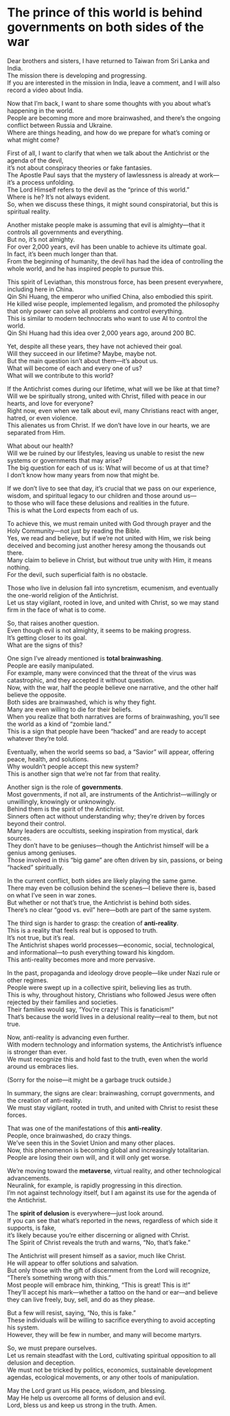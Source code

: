 # The prince of this world is behind governments on both sides of the war

Dear brothers and sisters, I have returned to Taiwan from Sri Lanka and India.  
The mission there is developing and progressing.  
If you are interested in the mission in India, leave a comment, and I will also record a video about India.  

Now that I’m back, I want to share some thoughts with you about what’s happening in the world.  
People are becoming more and more brainwashed, and there’s the ongoing conflict between Russia and Ukraine.  
Where are things heading, and how do we prepare for what’s coming or what might come?  

First of all, I want to clarify that when we talk about the Antichrist or the agenda of the devil,  
it’s not about conspiracy theories or fake fantasies.  
The Apostle Paul says that the mystery of lawlessness is already at work—it’s a process unfolding.  
The Lord Himself refers to the devil as the “prince of this world.”  
Where is he? It’s not always evident.  
So, when we discuss these things, it might sound conspiratorial, but this is spiritual reality.  

Another mistake people make is assuming that evil is almighty—that it controls all governments and everything.  
But no, it’s not almighty.  
For over 2,000 years, evil has been unable to achieve its ultimate goal.  
In fact, it’s been much longer than that.  
From the beginning of humanity, the devil has had the idea of controlling the whole world, and he has inspired people to pursue this.  

This spirit of Leviathan, this monstrous force, has been present everywhere, including here in China.  
Qin Shi Huang, the emperor who unified China, also embodied this spirit.  
He killed wise people, implemented legalism, and promoted the philosophy that only power can solve all problems and control everything.  
This is similar to modern technocrats who want to use AI to control the world.  
Qin Shi Huang had this idea over 2,000 years ago, around 200 BC.  

Yet, despite all these years, they have not achieved their goal.  
Will they succeed in our lifetime? Maybe, maybe not.  
But the main question isn’t about them—it’s about us.  
What will become of each and every one of us?  
What will we contribute to this world?  

If the Antichrist comes during our lifetime, what will we be like at that time?  
Will we be spiritually strong, united with Christ, filled with peace in our hearts, and love for everyone?  
Right now, even when we talk about evil, many Christians react with anger, hatred, or even violence.  
This alienates us from Christ. If we don’t have love in our hearts, we are separated from Him.  

What about our health?  
Will we be ruined by our lifestyles, leaving us unable to resist the new systems or governments that may arise?  
The big question for each of us is: What will become of us at that time?  
I don’t know how many years from now that might be.  

If we don’t live to see that day, it’s crucial that we pass on our experience, wisdom, and spiritual legacy to our children and those around us—  
to those who will face these delusions and realities in the future.  
This is what the Lord expects from each of us.  

To achieve this, we must remain united with God through prayer and the Holy Community—not just by reading the Bible.  
Yes, we read and believe, but if we’re not united with Him, we risk being deceived and becoming just another heresy among the thousands out there.  
Many claim to believe in Christ, but without true unity with Him, it means nothing.  
For the devil, such superficial faith is no obstacle.  

Those who live in delusion fall into syncretism, ecumenism, and eventually the one-world religion of the Antichrist.  
Let us stay vigilant, rooted in love, and united with Christ, so we may stand firm in the face of what is to come.

So, that raises another question.  
Even though evil is not almighty, it seems to be making progress.  
It’s getting closer to its goal.  
What are the signs of this?  

One sign I’ve already mentioned is **total brainwashing**.  
People are easily manipulated.  
For example, many were convinced that the threat of the virus was catastrophic, and they accepted it without question.  
Now, with the war, half the people believe one narrative, and the other half believe the opposite.  
Both sides are brainwashed, which is why they fight.  
Many are even willing to die for their beliefs.  
When you realize that both narratives are forms of brainwashing, you’ll see the world as a kind of “zombie land.”  
This is a sign that people have been “hacked” and are ready to accept whatever they’re told.  

Eventually, when the world seems so bad, a “Savior” will appear, offering peace, health, and solutions.  
Why wouldn’t people accept this new system?  
This is another sign that we’re not far from that reality.  

Another sign is the role of **governments**.  
Most governments, if not all, are instruments of the Antichrist—willingly or unwillingly, knowingly or unknowingly.  
Behind them is the spirit of the Antichrist.  
Sinners often act without understanding why; they’re driven by forces beyond their control.  
Many leaders are occultists, seeking inspiration from mystical, dark sources.  
They don’t have to be geniuses—though the Antichrist himself will be a genius among geniuses.  
Those involved in this “big game” are often driven by sin, passions, or being “hacked” spiritually.  

In the current conflict, both sides are likely playing the same game.  
There may even be collusion behind the scenes—I believe there is, based on what I’ve seen in war zones.  
But whether or not that’s true, the Antichrist is behind both sides.  
There’s no clear “good vs. evil” here—both are part of the same system.  

The third sign is harder to grasp: the creation of **anti-reality**.  
This is a reality that feels real but is opposed to truth.  
It’s not true, but it’s real.  
The Antichrist shapes world processes—economic, social, technological, and informational—to push everything toward his kingdom.  
This anti-reality becomes more and more pervasive.  

In the past, propaganda and ideology drove people—like under Nazi rule or other regimes.  
People were swept up in a collective spirit, believing lies as truth.  
This is why, throughout history, Christians who followed Jesus were often rejected by their families and societies.  
Their families would say, “You’re crazy! This is fanaticism!”  
That’s because the world lives in a delusional reality—real to them, but not true.  

Now, anti-reality is advancing even further.  
With modern technology and information systems, the Antichrist’s influence is stronger than ever.  
We must recognize this and hold fast to the truth, even when the world around us embraces lies.  

(Sorry for the noise—it might be a garbage truck outside.)  

In summary, the signs are clear: brainwashing, corrupt governments, and the creation of anti-reality.  
We must stay vigilant, rooted in truth, and united with Christ to resist these forces.

That was one of the manifestations of this **anti-reality**.  
People, once brainwashed, do crazy things.  
We’ve seen this in the Soviet Union and many other places.  
Now, this phenomenon is becoming global and increasingly totalitarian.  
People are losing their own will, and it will only get worse.  

We’re moving toward the **metaverse**, virtual reality, and other technological advancements.  
Neuralink, for example, is rapidly progressing in this direction.  
I’m not against technology itself, but I am against its use for the agenda of the Antichrist.  

The **spirit of delusion** is everywhere—just look around.  
If you can see that what’s reported in the news, regardless of which side it supports, is fake,  
it’s likely because you’re either discerning or aligned with Christ.  
The Spirit of Christ reveals the truth and warns, “No, that’s fake.”  

The Antichrist will present himself as a savior, much like Christ.  
He will appear to offer solutions and salvation.  
But only those with the gift of discernment from the Lord will recognize, “There’s something wrong with this.”  
Most people will embrace him, thinking, “This is great! This is it!”  
They’ll accept his mark—whether a tattoo on the hand or ear—and believe they can live freely, buy, sell, and do as they please.  

But a few will resist, saying, “No, this is fake.”  
These individuals will be willing to sacrifice everything to avoid accepting his system.  
However, they will be few in number, and many will become martyrs.  

So, we must prepare ourselves.  
Let us remain steadfast with the Lord, cultivating spiritual opposition to all delusion and deception.  
We must not be tricked by politics, economics, sustainable development agendas, ecological movements, or any other tools of manipulation.  

May the Lord grant us His peace, wisdom, and blessing.  
May He help us overcome all forms of delusion and evil.  
Lord, bless us and keep us strong in the truth. Amen.

